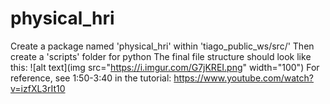 # physical_hri

Create a package named 'physical_hri' within 'tiago_public_ws/src/'
Then create a 'scripts' folder for python
The final file structure should look like this:
![alt text](img src="https://i.imgur.com/G7jKREI.png" width="100")
For reference, see 1:50-3:40 in the tutorial:  https://www.youtube.com/watch?v=izfXL3rIt10
